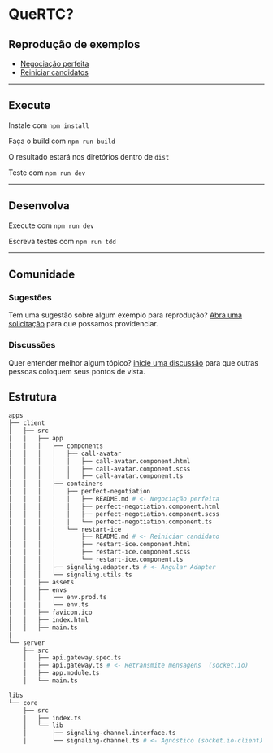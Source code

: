 # QueRTC?

## Reprodução de exemplos

- [Negociação perfeita](./apps/client/src/app/containers/perfect-negotiation)
- [Reiniciar candidatos](./apps/client/src/app/containers/restart-ice)

---

## Execute

Instale com `npm install`

Faça o build com `npm run build`

O resultado estará nos diretórios dentro de `dist`

Teste com `npm run dev`

---

## Desenvolva

Execute com `npm run dev`

Escreva testes com `npm run tdd`

---

## Comunidade

### Sugestões

Tem uma sugestão sobre algum exemplo para reprodução? [Abra uma solicitação](https://github.com/guiseek/quertc/issues/new) para que possamos providenciar.

### Discussões

Quer entender melhor algum tópico? [inicie uma discussão](https://github.com/guiseek/quertc/discussions/new) para que outras pessoas coloquem seus pontos de vista.

## Estrutura

```sh
apps
├── client
│   ├── src
│   │   ├── app
│   │   │   ├── components
│   │   │   │   ├── call-avatar
│   │   │   │   │   ├── call-avatar.component.html
│   │   │   │   │   ├── call-avatar.component.scss
│   │   │   │   │   ├── call-avatar.component.ts
│   │   │   ├── containers
│   │   │   │   ├── perfect-negotiation
│   │   │   │   │   ├── README.md # <- Negociação perfeita
│   │   │   │   │   ├── perfect-negotiation.component.html
│   │   │   │   │   ├── perfect-negotiation.component.scss
│   │   │   │   │   └── perfect-negotiation.component.ts
│   │   │   │   └── restart-ice
│   │   │   │       ├── README.md # <- Reiniciar candidato
│   │   │   │       ├── restart-ice.component.html
│   │   │   │       ├── restart-ice.component.scss
│   │   │   │       └── restart-ice.component.ts
│   │   │   ├── signaling.adapter.ts # <- Angular Adapter
│   │   │   └── signaling.utils.ts
│   │   ├── assets
│   │   ├── envs
│   │   │   ├── env.prod.ts
│   │   │   └── env.ts
│   │   ├── favicon.ico
│   │   ├── index.html
│   │   ├── main.ts
│
└── server
    ├── src
    │   ├── api.gateway.spec.ts
    │   ├── api.gateway.ts # <- Retransmite mensagens  (socket.io)
    │   ├── app.module.ts
    │   └── main.ts

libs
└── core
    ├── src
    │   ├── index.ts
    │   └── lib
    │       ├── signaling-channel.interface.ts
    │       └── signaling-channel.ts # <- Agnóstico (socket.io-client)
```
